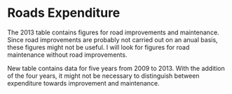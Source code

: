 Roads Expenditure
================
The 2013 table contains figures for road improvements and maintenance.  Since road improvements are probably not carried out on an anual basis, these figures might not be useful.
I will look for figures for road maintenance without road improvements.

New table contains data for five years from 2009 to 2013.  With the addition of the four years, it might not be necessary to distinguish between expenditure towards improvement and maintenance.


